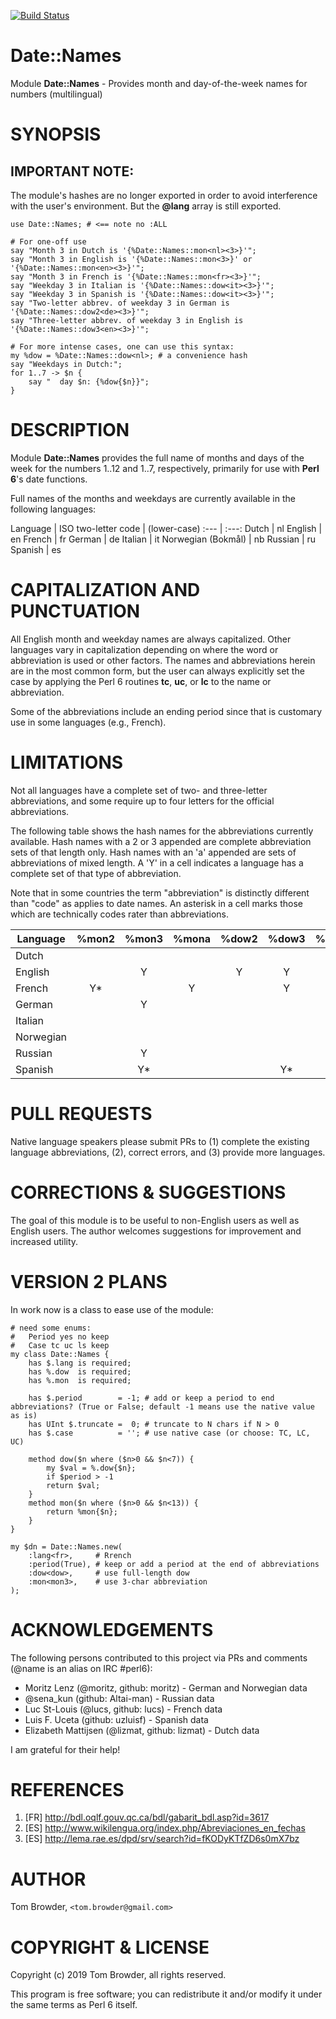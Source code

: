 [![Build Status](https://travis-ci.org/tbrowder/Date-Names-Perl6.svg?branch=master)](https://travis-ci.org/tbrowder/Date-Names-Perl6)

Date::Names
===========

Module **Date::Names** - Provides month and day-of-the-week names for numbers (multilingual)

SYNOPSIS
========

## IMPORTANT NOTE:

The module's hashes are no longer exported in order to avoid interference with the user's environment.
But the **@lang** array is still exported.

~~~perl6
use Date::Names; # <== note no :ALL

# For one-off use
say "Month 3 in Dutch is '{%Date::Names::mon<nl><3>}'";
say "Month 3 in English is '{%Date::Names::mon<3>}' or '{%Date::Names::mon<en><3>}'";
say "Month 3 in French is '{%Date::Names::mon<fr><3>}'";
say "Weekday 3 in Italian is '{%Date::Names::dow<it><3>}'";
say "Weekday 3 in Spanish is '{%Date::Names::dow<it><3>}'";
say "Two-letter abbrev. of weekday 3 in German is '{%Date::Names::dow2<de><3>}'";
say "Three-letter abbrev. of weekday 3 in English is '{%Date::Names::dow3<en><3>}'";

# For more intense cases, one can use this syntax:
my %dow = %Date::Names::dow<nl>; # a convenience hash
say "Weekdays in Dutch:";
for 1..7 -> $n {
    say "  day $n: {%dow{$n}}";
}
~~~


DESCRIPTION
===========

Module **Date::Names** provides the full name of months and days of the week for
the numbers 1..12 and 1..7, respectively, primarily for use with
**Perl 6**'s date functions.

Full names of the months and weekdays are currently available in the
following languages:

  Language           | ISO two-letter code
                     | (lower-case)
  :---               | :---:
  Dutch              | nl
  English            | en
  French             | fr
  German             | de
  Italian            | it
  Norwegian (Bokmål) | nb
  Russian            | ru
  Spanish            | es

CAPITALIZATION AND PUNCTUATION
==============================

All English month and weekday names are always capitalized.
Other languages vary in capitalization depending on where
the word or abbreviation is used or other factors. The
names and abbreviations herein are in the most common form,
but the user can always explicitly set the case by applying
the Perl 6 routines **tc**, **uc**, or **lc** to the name or
abbreviation.

Some of the abbreviations include an ending period since that is
customary use in some languages (e.g., French).

LIMITATIONS
===========

Not all languages have a complete set of two- and three-letter
abbreviations, and some require up to four letters for the official
abbreviations.

The following table shows the hash names for the abbreviations
currently available. Hash names with a 2 or 3 appended are complete
abbreviation sets of that length only.  Hash names with an 'a'
appended are sets of abbreviations of mixed length.  A 'Y' in a cell
indicates a language has a complete set of that type of abbreviation.

Note that in some countries the term "abbreviation" is distinctly
different than "code" as applies to date names. An asterisk in a cell
marks those which are technically codes rater than abbreviations.

Language | %mon2 | %mon3 | %mona | %dow2 | %dow3 | %dowa
---      | :---: | :---: | :---: | :---: | :---: | :---:
Dutch    |       |       |       |       |       |
English  |       |   Y   |       |   Y   |   Y   |
French   |   Y*  |       |   Y   |       |   Y   |   Y
German   |       |   Y   |       |       |       |
Italian  |       |       |       |       |       |
Norwegian|       |       |       |       |       |
Russian  |       |   Y   |       |       |       |   Y
Spanish  |       |   Y*  |       |       |   Y*  |

PULL REQUESTS
=============

Native language speakers please submit PRs to (1) complete the
existing language abbreviations, (2), correct errors, and (3) provide
more languages.

CORRECTIONS & SUGGESTIONS
=========================

The goal of this module is to be useful to non-English users as well
as English users. The author welcomes suggestions for improvement
and increased utility.

VERSION 2 PLANS
===============

In work now is a class to ease use of the module:

~~~perl6
# need some enums:
#   Period yes no keep
#   Case tc uc ls keep
my class Date::Names {
    has $.lang is required;
    has %.dow  is required;
    has %.mon  is required;

    has $.period        = -1; # add or keep a period to end abbreviations? (True or False; default -1 means use the native value as is)
    has UInt $.truncate =  0; # truncate to N chars if N > 0
    has $.case          = ''; # use native case (or choose: TC, LC, UC)

    method dow($n where ($n>0 && $n<7)) {
        my $val = %.dow{$n};
        if $period > -1
        return $val;
    }
    method mon($n where ($n>0 && $n<13)) {
        return %mon{$n};
    }
}

my $dn = Date::Names.new(
    :lang<fr>,     # Rrench
    :period(True), # keep or add a period at the end of abbreviations
    :dow<dow>,     # use full-length dow
    :mon<mon3>,    # use 3-char abbreviation
);
~~~


ACKNOWLEDGEMENTS
================

The following persons contributed to this project via PRs and
comments (@name is an alias on IRC #perl6):

+ Moritz Lenz (@moritz, github: moritz) - German and Norwegian data
+ @sena_kun (github: Altai-man) - Russian data
+ Luc St-Louis (@lucs, github: lucs) - French data
+ Luis F. Uceta (github: uzluisf) - Spanish data
+ Elizabeth Mattijsen (@lizmat, github: lizmat) - Dutch data

I am grateful for their help!

REFERENCES
==========

1. [FR] <http://bdl.oqlf.gouv.qc.ca/bdl/gabarit_bdl.asp?id=3617>
2. [ES] <http://www.wikilengua.org/index.php/Abreviaciones_en_fechas>
3. [ES] <http://lema.rae.es/dpd/srv/search?id=fKODyKTfZD6s0mX7bz>

AUTHOR
======

Tom Browder, `<tom.browder@gmail.com> `

COPYRIGHT & LICENSE
===================

Copyright (c) 2019 Tom Browder, all rights reserved.

This program is free software; you can redistribute it and/or modify
it under the same terms as Perl 6 itself.
